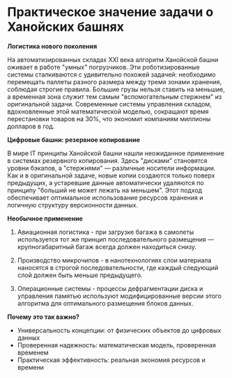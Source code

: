 # Практическое значение задачи о Ханойских башнях

**Логистика нового поколения**

На автоматизированных складах XXI века алгоритм Ханойской башни оживает в работе "умных" погрузчиков. Эти роботизированные системы сталкиваются с удивительно похожей задачей: необходимо перемещать паллеты разного размера между тремя зонами хранения, соблюдая строгие правила. Большие грузы нельзя ставить на меньшие, а временная зона служит тем самым "вспомогательным стержнем" из оригинальной задачи. Современные системы управления складом, вдохновленные этой математической моделью, сокращают время перестановки товаров на 30%, что экономит компаниям миллионы долларов в год.


**Цифровые башни: резервное копирование**

В мире IT принципы Ханойской башни нашли неожиданное применение в системах резервного копирования. Здесь "дисками" становятся уровни бэкапов, а "стержнями" — различные носители информации. Как и в оригинальной задаче, новые копии создаются только поверх предыдущих, а устаревшие данные автоматически удаляются по принципу "больший не может лежать на меньшем". Этот подход обеспечивает оптимальное использование ресурсов хранения и логичную структуру версионности данных.


**Необычное применение**

1. Авиационная логистика - при загрузке багажа в самолеты используется тот же принцип последовательного размещения — крупногабаритный багаж всегда должен находиться снизу.

2. Производство микрочипов - в нанотехнологиях слои материала наносятся в строгой последовательности, где каждый следующий слой должен быть меньше предыдущего.

3. Операционные системы - процессы дефрагментации диска и управления памятью используют модифицированные версии этого алгоритма для оптимального размещения блоков данных.


**Почему это так важно?**
- Универсальность концепции: от физических объектов до цифровых данных
- Проверенная надежность: математическая модель, проверенная временем
- Практическая эффективность: реальная экономия ресурсов и времени
